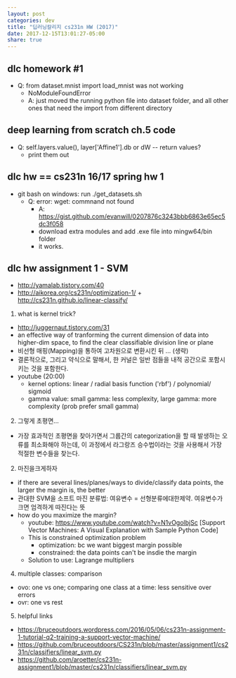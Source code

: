 ```yaml
---
layout: post
categories: dev
title: "딥러닝칼리지 cs231n HW (2017)"
date: 2017-12-15T13:01:27-05:00
share: true
---
```


## dlc homework #1 
- Q: from dataset.mnist import load_mnist was not working
  - NoModuleFoundError
  - A: just moved the running python file into dataset folder, and all other ones that need the import from different directory

## deep learning from scratch ch.5 code
- Q: self.layers.value(), layer['Affine1'].db or dW -- return values?
  - print them out

## dlc hw  == cs231n 16/17 spring hw 1
- git bash on windows: run ./get_datasets.sh
  - Q: error: wget: commnand not found
    - A: https://gist.github.com/evanwill/0207876c3243bbb6863e65ec5dc3f058
    - download extra modules and add .exe file into mingw64/bin folder
    - it works.


## dlc hw assignment 1 - SVM
- http://yamalab.tistory.com/40
- http://aikorea.org/cs231n/optimization-1/ + http://cs231n.github.io/linear-classify/

1. what is kernel trick? 
- http://juggernaut.tistory.com/31
- an effective way of tranforming the current dimension of data into higher-dim space, to find the clear classifiable division line or plane
- 비선형 매핑(Mapping)을 통하여 고차원으로 변환시킨 뒤 ... (생략)
- 결론적으로, 그리고 약식으로 말해서, 한 커널은 일반 점들을 내적 공간으로 포함시키는 것을 포함한다.
- youtube (20:00) 
  - kernel options: linear / radial basis function ('rbf') / polynomial/ sigmoid
  - gamma value: small gamma: less complexity, large gamma: more complexity (prob prefer small gamma)

2. 그렇게 초평면...
- 가장 효과적인 초평면을 찾아가면서 그룹간의 categorization을 할 때 발생하는 오류를 최소화해야 하는데,
이 과정에서 라그랑즈 승수법이라는 것을 사용해서 가장 적절한 변수들을 찾는다.


2. 마진을크게하자
- if there are several lines/planes/ways to divide/classify data points, the larger the margin is, the better
- 관대한 SVM을 소프트 마진 분류법: 여유변수 = 선형분류에대한제약. 여유변수가 크면 엄격하게 따진다는 뜻
- how do you maximize the margin?
  - youtube: https://www.youtube.com/watch?v=N1vOgolbjSc [Support Vector Machines: A Visual Explanation with Sample Python Code]
  - This is constrained optimization problem
    - optimization: bc we want biggest margin possible
    - constrained: the data points can't be insdie the margin
  - Solution to use: Lagrange multipliers

 4. multiple classes: comparison
 - ovo: one vs one; comparing one class at a time: less sensitive over errors
 - ovr: one vs rest
 
5. helpful links
- https://bruceoutdoors.wordpress.com/2016/05/06/cs231n-assignment-1-tutorial-q2-training-a-support-vector-machine/
- https://github.com/bruceoutdoors/CS231n/blob/master/assignment1/cs231n/classifiers/linear_svm.py
- https://github.com/aroetter/cs231n-assignment1/blob/master/cs231n/classifiers/linear_svm.py
